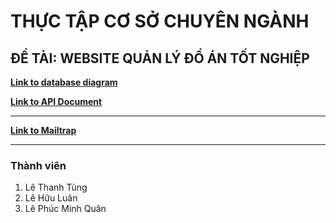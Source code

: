 # THỰC TẬP CƠ SỞ CHUYÊN NGÀNH

## ĐỀ TÀI: WEBSITE QUẢN LÝ ĐỒ ÁN TỐT NGHIỆP

**[Link to database diagram](https://app.diagrams.net/#G1_pbaoXNnWqQehn1iFuBENA5cVQ1_yuGR)**

**[Link to API Document](https://documenter.getpostman.com/view/15399096/UV5WEJm3)**

---

**[Link to Mailtrap](https://mailtrap.io/inboxes)**

---

### Thành viên

1. Lê Thanh Tùng
2. Lê Hữu Luân
3. Lê Phúc Minh Quân
